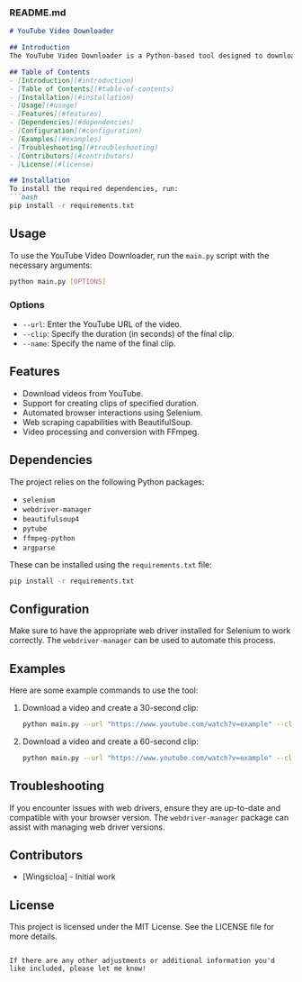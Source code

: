 ### README.md

```markdown
# YouTube Video Downloader

## Introduction
The YouTube Video Downloader is a Python-based tool designed to download videos from YouTube. It leverages the power of Selenium for browser automation, BeautifulSoup for web scraping, and Pytube for direct video downloading. Additionally, FFmpeg is used for processing and conversion of video files.

## Table of Contents
- [Introduction](#introduction)
- [Table of Contents](#table-of-contents)
- [Installation](#installation)
- [Usage](#usage)
- [Features](#features)
- [Dependencies](#dependencies)
- [Configuration](#configuration)
- [Examples](#examples)
- [Troubleshooting](#troubleshooting)
- [Contributors](#contributors)
- [License](#license)

## Installation
To install the required dependencies, run:
```bash
pip install -r requirements.txt
```

## Usage
To use the YouTube Video Downloader, run the `main.py` script with the necessary arguments:
```bash
python main.py [OPTIONS]
```

### Options
- `--url`: Enter the YouTube URL of the video.
- `--clip`: Specify the duration (in seconds) of the final clip.
- `--name`: Specify the name of the final clip.

## Features
- Download videos from YouTube.
- Support for creating clips of specified duration.
- Automated browser interactions using Selenium.
- Web scraping capabilities with BeautifulSoup.
- Video processing and conversion with FFmpeg.

## Dependencies
The project relies on the following Python packages:
- `selenium`
- `webdriver-manager`
- `beautifulsoup4`
- `pytube`
- `ffmpeg-python`
- `argparse`

These can be installed using the `requirements.txt` file:
```bash
pip install -r requirements.txt
```

## Configuration
Make sure to have the appropriate web driver installed for Selenium to work correctly. The `webdriver-manager` can be used to automate this process.

## Examples
Here are some example commands to use the tool:

1. Download a video and create a 30-second clip:
    ```bash
    python main.py --url "https://www.youtube.com/watch?v=example" --clip 30 --name "example_clip"
    ```

2. Download a video and create a 60-second clip:
    ```bash
    python main.py --url "https://www.youtube.com/watch?v=example" --clip 60 --name "example_clip"
    ```

## Troubleshooting
If you encounter issues with web drivers, ensure they are up-to-date and compatible with your browser version. The `webdriver-manager` package can assist with managing web driver versions.

## Contributors
- [Wingscloa] - Initial work

## License
This project is licensed under the MIT License. See the LICENSE file for more details.
```

If there are any other adjustments or additional information you'd like included, please let me know!
